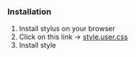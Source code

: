### Installation  
1. Install stylus on your browser
2. Click on  this link → [style.user.css](https://raw.githubusercontent.com/thesludge2/stylus-theme-for-r34/refs/heads/main/style.user.css)
3. Install style
